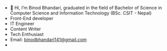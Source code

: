 - 👋 Hi, I’m Binod Bhandari, graduated in the field of Bachelor of Science in Computer Science and Information Technology (BSc. CSIT - Nepal)
- Front-End developer
- IT Engineer
- Content Writer 
- Tech Enthusiast 
- Email: binodbhandari141@gmail.com
- 

<!---
bin0d9/bin0d9 is a ✨ special ✨ repository because its `README.md` (this file) appears on your GitHub profile.
You can click the Preview link to take a look at your changes.
--->
